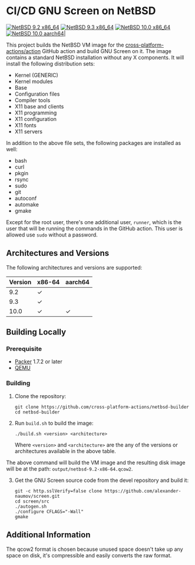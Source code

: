 # CI/CD GNU Screen on NetBSD

[![NetBSD 9.2 x86_64](https://github.com/alexander-naumov/gnu-screen-on-netbsd/actions/workflows/netbsd_9_2_x86_64.yml/badge.svg)](https://github.com/alexander-naumov/gnu-screen-on-netbsd/actions/workflows/netbsd_9_2_x86_64.yml)
[![NetBSD 9.3 x86_64](https://github.com/alexander-naumov/gnu-screen-on-netbsd/actions/workflows/netbsd_9_3_x86_64.yml/badge.svg)](https://github.com/alexander-naumov/gnu-screen-on-netbsd/actions/workflows/netbsd_9_3_x86_64.yml)
[![NetBSD 10.0 x86_64](https://github.com/alexander-naumov/gnu-screen-on-netbsd/actions/workflows/netbsd_10_0_x86_64.yml/badge.svg)](https://github.com/alexander-naumov/gnu-screen-on-netbsd/actions/workflows/netbsd_10_0_x86_64.yml)
[![NetBSD 10.0 aarch64](https://github.com/alexander-naumov/gnu-screen-on-netbsd/actions/workflows/netbsd_10_0_aarch64.yml/badge.svg)](https://github.com/alexander-naumov/gnu-screen-on-netbsd/actions/workflows/netbsd_10_0_aarch64.yml)|

This project builds the NetBSD VM image for the
[cross-platform-actions/action](https://github.com/cross-platform-actions/action)
GitHub action and build GNU Screen on it.
The image contains a standard NetBSD installation without any
X components. It will install the following distribution sets:

* Kernel (GENERIC)
* Kernel modules
* Base
* Configuration files
* Compiler tools
* X11 base and clients
* X11 programming
* X11 configuration
* X11 fonts
* X11 servers

In addition to the above file sets, the following packages are installed as well:

* bash
* curl
* pkgin
* rsync
* sudo
* git
* autoconf
* automake
* gmake

Except for the root user, there's one additional user, `runner`, which is the
user that will be running the commands in the GitHub action. This user is
allowed use `sudo` without a password.

## Architectures and Versions

The following architectures and versions are supported:

| Version | x86-64 | aarch64 |
|---------|--------|---------|
| 9.2     | ✓      |         |
| 9.3     | ✓      |         |
| 10.0    | ✓      | ✓       |

## Building Locally

### Prerequisite

* [Packer](https://www.packer.io) 1.7.2 or later
* [QEMU](https://qemu.org)

### Building

1. Clone the repository:
    ```
    git clone https://github.com/cross-platform-actions/netbsd-builder
    cd netbsd-builder
    ```

2. Run `build.sh` to build the image:
    ```
    ./build.sh <version> <architecture>
    ```
    Where `<version>` and `<architecture>` are the any of the versions or
    architectures available in the above table.

The above command will build the VM image and the resulting disk image will be
at the path: `output/netbsd-9.2-x86-64.qcow2`.

3. Get the GNU Screen source code from the devel repository and build it:
    ```
    git -c http.sslVerify=false clone https://github.com/alexander-naumov/screen.git
    cd screen/src
    ./autogen.sh
    ./configure CFLAGS="-Wall"
    gmake
    ```

## Additional Information

The qcow2 format is chosen because unused space doesn't take up any space on
disk, it's compressible and easily converts the raw format.
